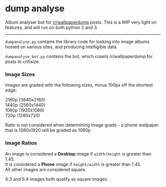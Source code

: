 # dump analyse

Album analyser bot for [/r/wallpaperdump](https://reddit.com/r/wallpaperdump) posts. This is a WIP very light on features, and will run on both python 2 and 3.

----

`dumpanalyse.py` contains the library code for looking into image albums hosted on various sites, and producing intelligible data.

`dumpanalyse_bot.py` contains the bot, which crawls /r/wallpaperdump for posts to critisize.

### Image Sizes

Images are graded with the following sizes, minus 100px off the shortest edge:

2160p (3840x2160)  
1440p (2560x1440)  
1080p (1920x1080)  
720p (1280x720)

Ratio is not considered when determining image grade - a phone wallpaper that is 1080x1920 will be graded as 1080p.

### Image Ratios

An image is considered a **Desktop** image if `width/height` is greater than 1.45.  
It is considered a **Phone** image if `height/width` is greater than 1.45.  
All other images are considered square.

4:3 and 5:4 images both qualify as square images.
